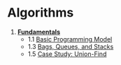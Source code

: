 # Algorithms

1. [**Fundamentals**](src/main/java/1%20Fundamentals)
    * 1.1 [Basic Programming Model](src/main/java/1%20Fundamentals/1.1%20Basic%20Programming%20Model)
    * 1.3 [Bags, Queues, and Stacks](src/main/java/1%20Fundamentals/1.3%20Bags,%20Queues,%20and%20Stacks)
    * 1.5 [Case Study: Union-Find](src/main/java/1%20Fundamentals/1.5%20Union-Find)
